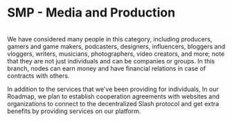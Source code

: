 # SMP - Media and Production

\
We have considered many people in this category, including producers, gamers and game makers, podcasters, designers, influencers, bloggers and vloggers, writers, musicians, photographers, video creators, and more; note that they are not just individuals and can be companies or groups. In this branch, nodes can earn money and have financial relations in case of contracts with others.

In addition to the services that we've been providing for individuals, In our Roadmap, we plan to establish cooperation agreements with websites and organizations to connect to the decentralized Slash protocol and get extra benefits by providing services on our platform.
